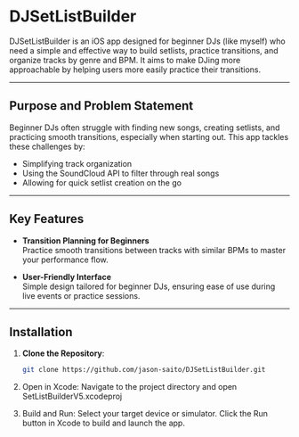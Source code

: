 # DJSetListBuilder

DJSetListBuilder is an iOS app designed for beginner DJs (like myself) who need a simple and effective way to build setlists, practice transitions, and organize tracks by genre and BPM. It aims to make DJing more approachable by helping users more easily practice their transitions.

---

## **Purpose and Problem Statement**
Beginner DJs often struggle with finding new songs, creating setlists, and practicing smooth transitions, especially when starting out. This app tackles these challenges by:
- Simplifying track organization
- Using the SoundCloud API to filter through real songs
- Allowing for quick setlist creation on the go

---

## Key Features

- **Transition Planning for Beginners**  
  Practice smooth transitions between tracks with similar BPMs to master your performance flow.

- **User-Friendly Interface**  
  Simple design tailored for beginner DJs, ensuring ease of use during live events or practice sessions.

---

## **Installation**

1. **Clone the Repository**:
   ```bash
   git clone https://github.com/jason-saito/DJSetListBuilder.git 

2. Open in Xcode:
Navigate to the project directory and open SetListBuilderV5.xcodeproj

3. Build and Run:
Select your target device or simulator.
Click the Run button in Xcode to build and launch the app.
